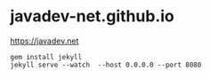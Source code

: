 # javadev-net.github.io

https://javadev.net


    gem install jekyll  
    jekyll serve --watch  --host 0.0.0.0 --port 8080
